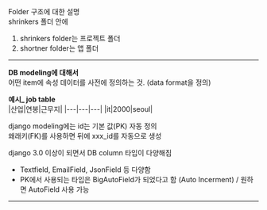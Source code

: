 Folder 구조에 대한 설명 <br>
shrinkers 폴더 안에 
1. shrinkers folder는 프로젝트 폴더
2. shortner folder는 앱 폴더 

---
<b> DB modeling에 대해서 </b> <br>
어떤 item에 속성 데이터를 사전에 정의하는 것. (data format을 정의)

<b>예시_ job table</b> <br>
|산업|연봉|근무지|
|---|---|---|
|it|2000|seoul|

django modeling에는 id는 기본 값(PK) 자동 정의<br>
왜래키(FK)를 사용하면 뒤에 xxx_id를 자동으로 생성

django 3.0 이상이 되면서 DB column 타입이 다양해짐
- Textfield, EmailField, JsonField 등 다양함
- PK에서 사용되는 타입은 BigAutoField가 되었다고 함 (Auto Incerment) / 원하면 AutoField 사용 가능

---
